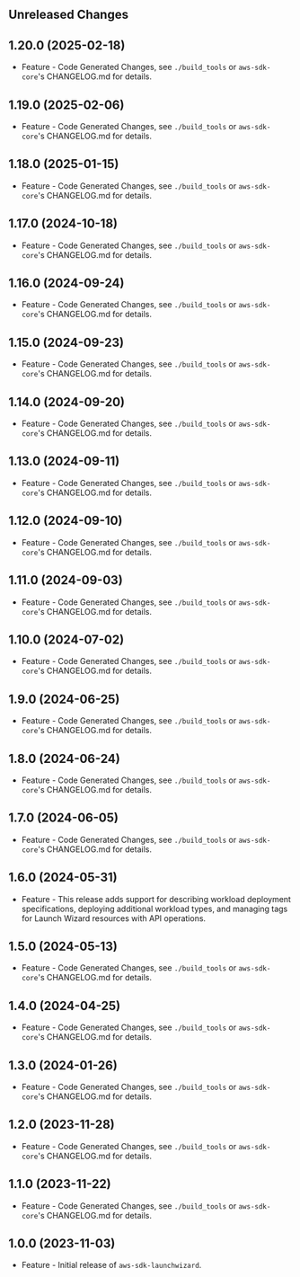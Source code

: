Unreleased Changes
------------------

1.20.0 (2025-02-18)
------------------

* Feature - Code Generated Changes, see `./build_tools` or `aws-sdk-core`'s CHANGELOG.md for details.

1.19.0 (2025-02-06)
------------------

* Feature - Code Generated Changes, see `./build_tools` or `aws-sdk-core`'s CHANGELOG.md for details.

1.18.0 (2025-01-15)
------------------

* Feature - Code Generated Changes, see `./build_tools` or `aws-sdk-core`'s CHANGELOG.md for details.

1.17.0 (2024-10-18)
------------------

* Feature - Code Generated Changes, see `./build_tools` or `aws-sdk-core`'s CHANGELOG.md for details.

1.16.0 (2024-09-24)
------------------

* Feature - Code Generated Changes, see `./build_tools` or `aws-sdk-core`'s CHANGELOG.md for details.

1.15.0 (2024-09-23)
------------------

* Feature - Code Generated Changes, see `./build_tools` or `aws-sdk-core`'s CHANGELOG.md for details.

1.14.0 (2024-09-20)
------------------

* Feature - Code Generated Changes, see `./build_tools` or `aws-sdk-core`'s CHANGELOG.md for details.

1.13.0 (2024-09-11)
------------------

* Feature - Code Generated Changes, see `./build_tools` or `aws-sdk-core`'s CHANGELOG.md for details.

1.12.0 (2024-09-10)
------------------

* Feature - Code Generated Changes, see `./build_tools` or `aws-sdk-core`'s CHANGELOG.md for details.

1.11.0 (2024-09-03)
------------------

* Feature - Code Generated Changes, see `./build_tools` or `aws-sdk-core`'s CHANGELOG.md for details.

1.10.0 (2024-07-02)
------------------

* Feature - Code Generated Changes, see `./build_tools` or `aws-sdk-core`'s CHANGELOG.md for details.

1.9.0 (2024-06-25)
------------------

* Feature - Code Generated Changes, see `./build_tools` or `aws-sdk-core`'s CHANGELOG.md for details.

1.8.0 (2024-06-24)
------------------

* Feature - Code Generated Changes, see `./build_tools` or `aws-sdk-core`'s CHANGELOG.md for details.

1.7.0 (2024-06-05)
------------------

* Feature - Code Generated Changes, see `./build_tools` or `aws-sdk-core`'s CHANGELOG.md for details.

1.6.0 (2024-05-31)
------------------

* Feature - This release adds support for describing workload deployment specifications, deploying additional workload types, and managing tags for Launch Wizard resources with API operations.

1.5.0 (2024-05-13)
------------------

* Feature - Code Generated Changes, see `./build_tools` or `aws-sdk-core`'s CHANGELOG.md for details.

1.4.0 (2024-04-25)
------------------

* Feature - Code Generated Changes, see `./build_tools` or `aws-sdk-core`'s CHANGELOG.md for details.

1.3.0 (2024-01-26)
------------------

* Feature - Code Generated Changes, see `./build_tools` or `aws-sdk-core`'s CHANGELOG.md for details.

1.2.0 (2023-11-28)
------------------

* Feature - Code Generated Changes, see `./build_tools` or `aws-sdk-core`'s CHANGELOG.md for details.

1.1.0 (2023-11-22)
------------------

* Feature - Code Generated Changes, see `./build_tools` or `aws-sdk-core`'s CHANGELOG.md for details.

1.0.0 (2023-11-03)
------------------

* Feature - Initial release of `aws-sdk-launchwizard`.

